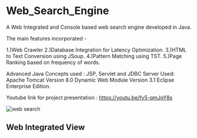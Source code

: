 # Web_Search_Engine 

A Web Integrated and Console based web search engine developed in Java. 

The main features incorporated -

1.)Web Crawler
2.)Database Integration for Latency Optimization.
3.)HTML to Text Conversion using JSoup.
4.)Pattern Matching using TST.
5.)Page Ranking based on frequency of words.

Advanced Java Concepts used : JSP, Servlet and JDBC
Server Used: Apache Tomcat Version 8.0
Dynamic Web Module Version 3.1
Eclipse Enterprise Edition.

Youtube link for project presentation : https://youtu.be/fy5-qmJoY8s

![web search](https://user-images.githubusercontent.com/25987777/114093164-692f5680-98d8-11eb-8be4-0e1fa7d26b91.png)

## Web Integrated View
